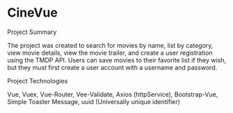 # CineVue

Project Summary

The project was created to search for movies by name, list by category, view movie details, view the movie trailer, and create a user registration using the TMDP API.
Users can save movies to their favorite list if they wish, but they must first create a user account with a username and password.

Project Technologies

Vue, Vuex, Vue-Router, Vee-Validate, Axios (httpService), Bootstrap-Vue, Simple Toaster Message, uuid (Universally unique identifier)
